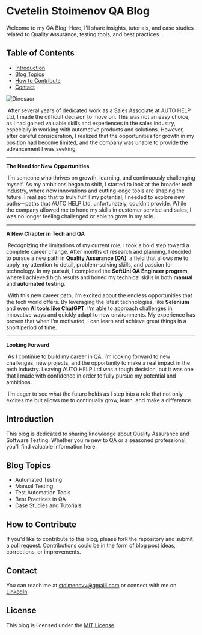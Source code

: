 # Cvetelin Stoimenov QA Blog
Welcome to my QA Blog! Here, I'll share insights, tutorials, and case studies related to Quality Assurance, testing tools, and best practices.

## Table of Contents
- [Introduction](#introduction)
- [Blog Topics](#blog-topics)
- [How to Contribute](#how-to-contribute)
- [Contact](#contact)

![Dinosaur](https://stupiddope.com/wp-content/uploads/2023/06/Unlocking-New-Possibilities-The-Significance-of-Distinguishing-Real-Opportunities.jpg)

&nbsp;After several years of dedicated work as a Sales Associate at AUTO HELP Ltd, I made the difficult decision to move on. This was not an easy choice, as I had gained valuable skills and experiences in the sales industry, especially in working with automotive products and solutions. However, after careful consideration, I realized that the opportunities for growth in my position had become limited, and the company was unable to provide the advancement I was seeking.

---

**The Need for New Opportunities**

&nbsp;I’m someone who thrives on growth, learning, and continuously challenging myself. As my ambitions began to shift, I started to look at the broader tech industry, where new innovations and cutting-edge tools are shaping the future. I realized that to truly fulfill my potential, I needed to explore new paths—paths that AUTO HELP Ltd, unfortunately, couldn’t provide. While the company allowed me to hone my skills in customer service and sales, I was no longer feeling challenged or able to grow in my role.

---

**A New Chapter in Tech and QA**

&nbsp;Recognizing the limitations of my current role, I took a bold step toward a complete career change. After months of research and planning, I decided to pursue a new path in **Quality Assurance (QA)**, a field that allows me to apply my attention to detail, problem-solving skills, and passion for technology. In my pursuit, I completed the **SoftUni QA Engineer program**, where I achieved high results and honed my technical skills in both **manual** and **automated testing**.

&nbsp;With this new career path, I’m excited about the endless opportunities that the tech world offers. By leveraging the latest technologies, like **Selenium** and even **AI tools like ChatGPT**, I’m able to approach challenges in innovative ways and quickly adapt to new environments. My experience has proven that when I’m motivated, I can learn and achieve great things in a short period of time.

---

**Looking Forward**

&nbsp;As I continue to build my career in QA, I’m looking forward to new challenges, new projects, and the opportunity to make a real impact in the tech industry. Leaving AUTO HELP Ltd was a tough decision, but it was one that I made with confidence in order to fully pursue my potential and ambitions.

&nbsp;I’m eager to see what the future holds as I step into a role that not only excites me but allows me to continually grow, learn, and make a difference.


## Introduction
This blog is dedicated to sharing knowledge about Quality Assurance and Software Testing. Whether you're new to QA or a seasoned professional, you'll find valuable information here.

## Blog Topics
- Automated Testing
- Manual Testing
- Test Automation Tools
- Best Practices in QA
- Case Studies and Tutorials

## How to Contribute
If you'd like to contribute to this blog, please fork the repository and submit a pull request. Contributions could be in the form of blog post ideas, corrections, or improvements.

## Contact
You can reach me at [stoimenovv@gmaill.com](mailto:your-email@example.com) or connect with me on [LinkedIn](https://www.linkedin.com/in/cvetelin-stoimenov/).

## License
This blog is licensed under the [MIT License](LICENSE).
